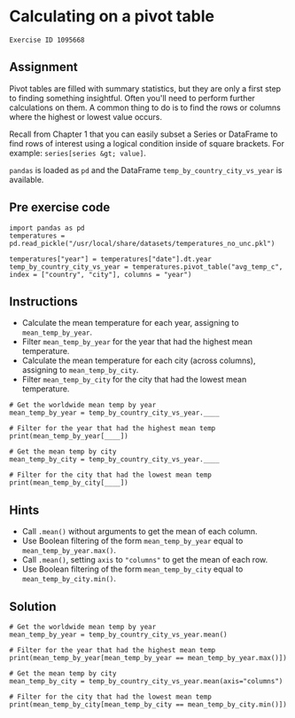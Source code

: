 
#  Calculating on a pivot table

```
Exercise ID 1095668
```

##  Assignment 

Pivot tables are filled with summary statistics, but they are only a first step to finding something insightful. Often you'll need to perform further calculations on them. A common thing to do is to find the rows or columns where the highest or lowest value occurs. 

Recall from Chapter 1 that you can easily subset a Series or DataFrame to find rows of interest using a logical condition inside of square brackets. For example: `series[series &gt; value]`.

`pandas` is loaded as `pd` and the DataFrame `temp_by_country_city_vs_year` is available.

##  Pre exercise code 

```
import pandas as pd
temperatures = pd.read_pickle("/usr/local/share/datasets/temperatures_no_unc.pkl")

temperatures["year"] = temperatures["date"].dt.year
temp_by_country_city_vs_year = temperatures.pivot_table("avg_temp_c", index = ["country", "city"], columns = "year")
```



##  Instructions 

- Calculate the mean temperature for each year, assigning to `mean_temp_by_year`.
- Filter `mean_temp_by_year` for the year that had the highest mean temperature.
- Calculate the mean temperature for each city (across columns), assigning to `mean_temp_by_city`.
- Filter `mean_temp_by_city` for the city that had the lowest mean temperature.



```
# Get the worldwide mean temp by year
mean_temp_by_year = temp_by_country_city_vs_year.____

# Filter for the year that had the highest mean temp
print(mean_temp_by_year[____])

# Get the mean temp by city
mean_temp_by_city = temp_by_country_city_vs_year.____

# Filter for the city that had the lowest mean temp
print(mean_temp_by_city[____])
```

##  Hints 

- Call `.mean()` without arguments to get the mean of each column.
- Use Boolean filtering of the form `mean_temp_by_year` equal to `mean_temp_by_year.max()`.
- Call `.mean()`, setting `axis` to `"columns"` to get the mean of each row.
- Use Boolean filtering of the form `mean_temp_by_city` equal to `mean_temp_by_city.min()`.



##  Solution 

```
# Get the worldwide mean temp by year
mean_temp_by_year = temp_by_country_city_vs_year.mean()

# Filter for the year that had the highest mean temp
print(mean_temp_by_year[mean_temp_by_year == mean_temp_by_year.max()])

# Get the mean temp by city
mean_temp_by_city = temp_by_country_city_vs_year.mean(axis="columns")

# Filter for the city that had the lowest mean temp
print(mean_temp_by_city[mean_temp_by_city == mean_temp_by_city.min()])
```


